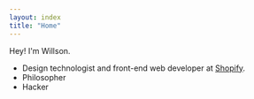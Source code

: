 ```yaml
---
layout: index
title: "Home"
---
```



Hey! I'm Willson.

- Design technologist and front-end web developer at [Shopify](https://shopify.com).
- Philosopher
- Hacker